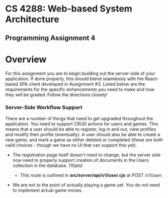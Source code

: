 # CS 4288: Web-based System Architecture 
## Programming Assignment 4

# Overview

For this assignment you are to begin building out the server-side of your application.  If done properly, this should blend seamlessly with the React-based SPA client developed in Assignment #3.  Listed below are the requirements for the specific enhancements you need to make and how they will be graded.  Follow the directions closely!

### Server-Side Workflow Support

There are a number of things that need to get upgraded throughout the application.  You need to support CRUD actions for users and games.  This means that a user should be able to register, log in and out, view profiles and modify their profile (eventually).  A user should also be able to create a new game, and mark a game as either deleted or completed (these are both valid choices - though we have no UI that can support this yet).

* The registration page itself doesn't need to change, but the server side now need to properly support creation of documents in the Users collection in the database. (10pts)
    * This route is outlined in ***src/server/api/v1/user.cjs*** at POST _/v1/user_.
    
* We are not to the point of actually playing a game yet.  You do not need to implement actual game moves.


